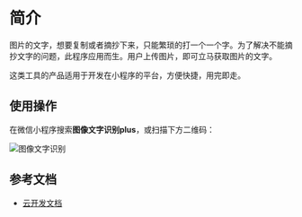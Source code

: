 # 简介
图片的文字，想要复制或者摘抄下来，只能繁琐的打一个一个字。为了解决不能摘抄文字的问题，此程序应用而生。用户上传图片，即可立马获取图片的文字。

这类工具的产品适用于开发在小程序的平台，方便快捷，用完即走。

## 使用操作
在微信小程序搜索**图像文字识别plus**，或扫描下方二维码：

![图像文字识别](https://user-images.githubusercontent.com/11553237/167056591-859809e5-e570-4046-8fcb-3b1f224c1e2a.jpg)




## 参考文档

- [云开发文档](https://developers.weixin.qq.com/miniprogram/dev/wxcloud/basis/getting-started.html)

